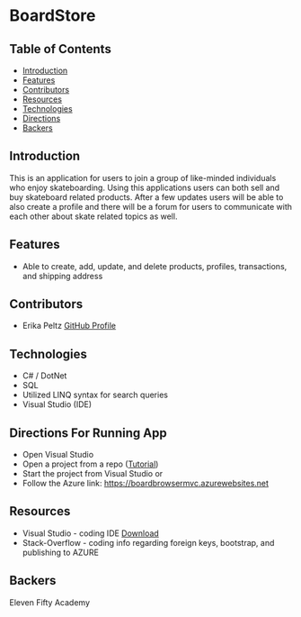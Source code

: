 # BoardStore

## Table of Contents
* [Introduction](#Introduction)
* [Features](#Features)
* [Contributors](#Contributors)
* [Resources](#Resources)
* [Technologies](#Technologies)
* [Directions](#Directions)
* [Backers](#Backers)



## <a name="Introduction"></a>Introduction
This is an application for users to join a group of like-minded individuals who enjoy skateboarding. Using this applications users can both sell and buy skateboard related products. After a few updates users will be able to also create a profile and there will be a forum for users to communicate with each other about skate related topics as well. 



## <a name="Features"></a>Features
* Able to create, add, update, and delete products, profiles, transactions, and shipping address



## <a name="Contributors"></a>Contributors


* Erika Peltz   [GitHub Profile](https://github.com/epeltz0)




## <a name="Technologies"></a>Technologies

* C# / DotNet
* SQL
* Utilized LINQ syntax for search queries
* Visual Studio (IDE)



## <a name="Directions"></a>Directions For Running App

* Open Visual Studio
* Open a project from a repo ([Tutorial](https://docs.microsoft.com/en-us/visualstudio/get-started/tutorial-open-project-from-repo-visual-studio-2019?view=vs-2019&tabs=vs168later))
* Start the project from Visual Studio 
or
* Follow the Azure link: https://boardbrowsermvc.azurewebsites.net



## <a name="Resources"></a>Resources

* Visual Studio - coding IDE [Download](https://visualstudio.microsoft.com/downloads/)
* Stack-Overflow - coding info regarding foreign keys, bootstrap, and publishing to AZURE





## <a name="Backers"></a>Backers
Eleven Fifty Academy
